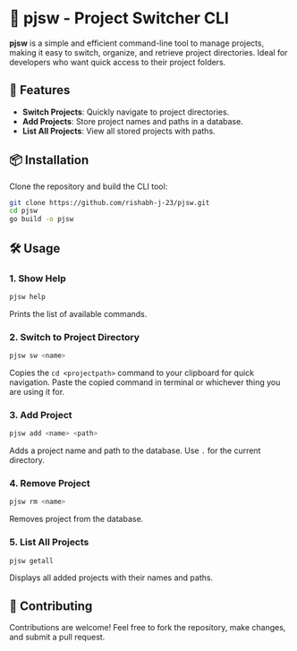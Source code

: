 # 📂 pjsw - Project Switcher CLI

**pjsw** is a simple and efficient command-line tool to manage projects, making it easy to switch, organize, and retrieve project directories. Ideal for developers who want quick access to their project folders.

## 🚀 Features

- **Switch Projects**: Quickly navigate to project directories.
- **Add Projects**: Store project names and paths in a database.
- **List All Projects**: View all stored projects with paths.

## 📦 Installation

Clone the repository and build the CLI tool:

```bash
git clone https://github.com/rishabh-j-23/pjsw.git
cd pjsw
go build -o pjsw

```

## 🛠️ Usage

### 1. Show Help

```bash
pjsw help
```

Prints the list of available commands.

### 2. Switch to Project Directory

```bash
pjsw sw <name>
```

Copies the `cd <projectpath>` command to your clipboard for quick navigation. Paste the copied command in terminal or whichever thing you are using it for.

### 3. Add Project

```bash
pjsw add <name> <path>
```

Adds a project name and path to the database. Use `.` for the current directory.

### 4. Remove Project

```bash
pjsw rm <name>
```

Removes project from the database.

### 5. List All Projects

```bash
pjsw getall
```

Displays all added projects with their names and paths.

## 🤝 Contributing

Contributions are welcome! Feel free to fork the repository, make changes, and submit a pull request.
